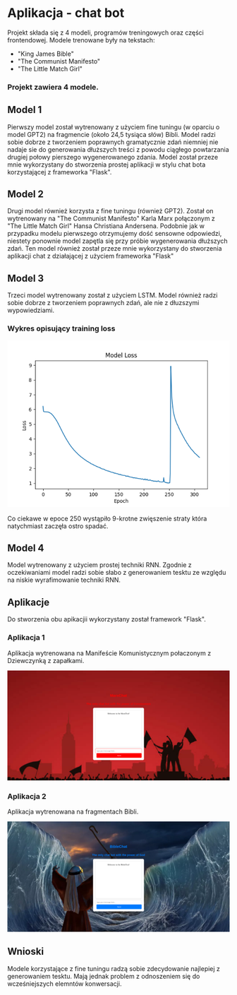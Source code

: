 # Aplikacja - chat bot

Projekt składa się z 4 modeli, programów treningowych oraz części frontendowej. Modele trenowane były na tekstach:

- "King James Bible"
- "The Communist Manifesto"
- "The Little Match Girl"

### Projekt zawiera 4 modele.

## Model 1

Pierwszy model został wytrenowany z użyciem fine tuningu (w oparciu o model GPT2) na fragmencie (około 24,5 tysiąca słów) Bibli. Model radzi sobie dobrze z tworzeniem poprawnych gramatycznie zdań niemniej nie nadaje sie do generowania dłuższych treści z
powodu ciągłego powtarzania drugiej połowy pierszego wygenerowanego zdania. Model został przeze mnie wykorzystany do stworzenia prostej aplikacji w stylu chat bota korzystającej z frameworka "Flask".

## Model 2

Drugi model również korzysta z fine tuningu (również GPT2). Został on wytrenowany na "The Communist Manifesto" Karla Marx połączonym z "The Little Match Girl" Hansa Christiana Andersena. Podobnie jak w przypadku modelu pierwszego otrzymujemy dość sensowne odpowiedzi, niestety ponownie model zapętla się przy próbie wygenerowania dłuższych zdań.
Ten model również został przeze mnie wykorzystany do stworzenia aplikacji chat z działającej z użyciem frameworka "Flask"

## Model 3

Trzeci model wytrenowany został z użyciem LSTM. Model również radzi sobie dobrze z tworzeniem poprawnych zdań, ale nie z dłuzszymi wypowiedziami.

### Wykres opisujący training loss

![learning_curve](training_loss.png )

Co ciekawe w epoce 250 wystąpiło 9-krotne zwięszenie straty która natychmiast zaczęła ostro spadać.


## Model 4 

Model wytrenowany z użyciem prostej techniki RNN. Zgodnie z oczekiwaniami model radzi sobie słabo z generowaniem tesktu ze względu na niskie wyrafimowanie techniki RNN.



## Aplikacje

Do stworzenia obu apikacjii wykorzystany został framework "Flask".

### Aplikacja 1

Aplikacja wytrenowana na Manifeście Komunistycznym połaczonym z Dziewczynką z zapałkami.

![communism_app](revolution.png)


### Aplikacja 2 

Aplikacja wytrenowana na fragmentach Bibli.

![bible_app](bible.png)



## Wnioski 

Modele korzystające z fine tuningu radzą sobie zdecydowanie najlepiej z generowaniem tesktu. Mają jednak problem z odnoszeniem się do wcześniejszych elemntów konwersacji.